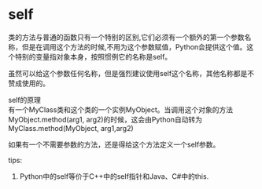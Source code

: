 # self
类的方法与普通的函数只有一个特别的区别,它们必须有一个额外的第一个参数名称，但是在调用这个方法的时候,不用为这个参数赋值，Python会提供这个值。这个特别的变量指对象本身，按照惯例它的名称是self。

虽然可以给这个参数任何名称，但是强烈建议使用self这个名称，其他名称都是不赞成使用的。

self的原理  
有一个MyClass类和这个类的一个实例MyObject。当调用这个对象的方法MyObject.method(arg1, arg2)的时候，这会由Python自动转为MyClass.method(MyObject, arg1,arg2)

如果有一个不需要参数的方法，还是得给这个方法定义一个self参数。

tips:

1. Python中的self等价于C++中的self指针和Java、C#中的this.